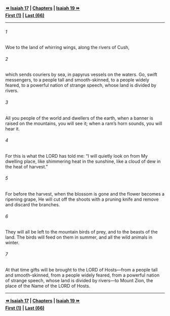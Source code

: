   
**[⏪ Isaiah 17](./Isaiah%2017.md) | [Chapters](./_index.md) | [Isaiah 19 ⏩](./Isaiah%2019.md)**  
**[First (1)](./Isaiah%201.md) | [Last (66)](./Isaiah%2066.md)**  
  
---  
  
###### 1  
Woe to the land of whirring wings, along the rivers of Cush,  
  
###### 2  
which sends couriers by sea, in papyrus vessels on the waters. Go, swift messengers, to a people tall and smooth-skinned, to a people widely feared, to a powerful nation of strange speech, whose land is divided by rivers.  
  
###### 3  
All you people of the world and dwellers of the earth, when a banner is raised on the mountains, you will see it; when a ram’s horn sounds, you will hear it.  
  
###### 4  
For this is what the LORD has told me: “I will quietly look on from My dwelling place, like shimmering heat in the sunshine, like a cloud of dew in the heat of harvest.”  
  
###### 5  
For before the harvest, when the blossom is gone and the flower becomes a ripening grape, He will cut off the shoots with a pruning knife and remove and discard the branches.  
  
###### 6  
They will all be left to the mountain birds of prey, and to the beasts of the land. The birds will feed on them in summer, and all the wild animals in winter.  
  
###### 7  
At that time gifts will be brought to the LORD of Hosts—from a people tall and smooth-skinned, from a people widely feared, from a powerful nation of strange speech, whose land is divided by rivers—to Mount Zion, the place of the Name of the LORD of Hosts.  
  
  
---  
  
**[⏪ Isaiah 17](./Isaiah%2017.md) | [Chapters](./_index.md) | [Isaiah 19 ⏩](./Isaiah%2019.md)**  
**[First (1)](./Isaiah%201.md) | [Last (66)](./Isaiah%2066.md)**  
  
